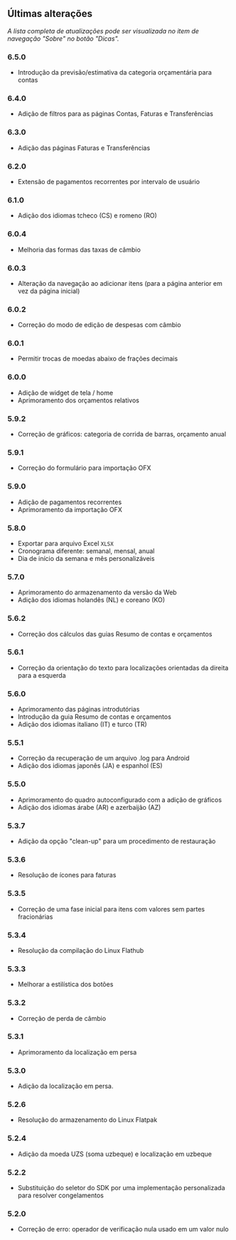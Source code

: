 ## Últimas alterações

_A lista completa de atualizações pode ser visualizada no item de navegação "Sobre" no botão "Dicas"._

### 6.5.0
- Introdução da previsão/estimativa da categoria orçamentária para contas

### 6.4.0
- Adição de filtros para as páginas Contas, Faturas e Transferências

### 6.3.0
- Adição das páginas Faturas e Transferências

### 6.2.0
- Extensão de pagamentos recorrentes por intervalo de usuário

### 6.1.0
- Adição dos idiomas tcheco (CS) e romeno (RO)

### 6.0.4
- Melhoria das formas das taxas de câmbio

### 6.0.3
- Alteração da navegação ao adicionar itens (para a página anterior em vez da página inicial)

### 6.0.2
- Correção do modo de edição de despesas com câmbio

### 6.0.1
- Permitir trocas de moedas abaixo de frações decimais

### 6.0.0
- Adição de widget de tela / home
- Aprimoramento dos orçamentos relativos

### 5.9.2
- Correção de gráficos: categoria de corrida de barras, orçamento anual

### 5.9.1
- Correção do formulário para importação OFX

### 5.9.0
- Adição de pagamentos recorrentes
- Aprimoramento da importação OFX

### 5.8.0
- Exportar para arquivo Excel `XLSX`
- Cronograma diferente: semanal, mensal, anual
- Dia de início da semana e mês personalizáveis

### 5.7.0
- Aprimoramento do armazenamento da versão da Web
- Adição dos idiomas holandês (NL) e coreano (KO)

### 5.6.2
- Correção dos cálculos das guias Resumo de contas e orçamentos

### 5.6.1
- Correção da orientação do texto para localizações orientadas da direita para a esquerda

### 5.6.0
- Aprimoramento das páginas introdutórias
- Introdução da guia Resumo de contas e orçamentos
- Adição dos idiomas italiano (IT) e turco (TR)

### 5.5.1
- Correção da recuperação de um arquivo .log para Android
- Adição dos idiomas japonês (JA) e espanhol (ES)

### 5.5.0
- Aprimoramento do quadro autoconfigurado com a adição de gráficos
- Adição dos idiomas árabe (AR) e azerbaijão (AZ)

### 5.3.7
- Adição da opção "clean-up" para um procedimento de restauração

### 5.3.6
- Resolução de ícones para faturas

### 5.3.5
- Correção de uma fase inicial para itens com valores sem partes fracionárias

### 5.3.4
- Resolução da compilação do Linux Flathub

### 5.3.3
- Melhorar a estilística dos botões

### 5.3.2
- Correção de perda de câmbio

### 5.3.1
- Aprimoramento da localização em persa

### 5.3.0
- Adição da localização em persa.

### 5.2.6
- Resolução do armazenamento do Linux Flatpak

### 5.2.4
- Adição da moeda UZS (soma uzbeque) e localização em uzbeque

### 5.2.2
- Substituição do seletor do SDK por uma implementação personalizada para resolver congelamentos

### 5.2.0
- Correção de erro: operador de verificação nula usado em um valor nulo
